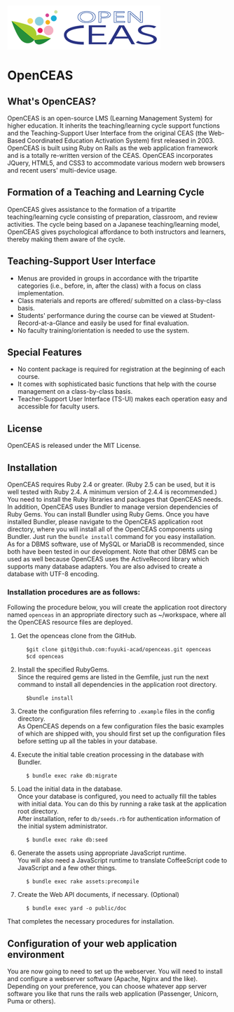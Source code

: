 ![OpenCEAS Logo](app/assets/images/logo_s.png)
# OpenCEAS
## What's OpenCEAS?
OpenCEAS is an open-source LMS (Learning Management System) for higher education. It inherits the teaching/learning cycle support functions and the Teaching-Support User Interface from the original CEAS (the Web-Based Coordinated Education Activation System) first released in 2003.  
OpenCEAS is built using Ruby on Rails as the web application framework and is a totally re-written version of the CEAS. OpenCEAS incorporates JQuery, HTML5, and CSS3 to accommodate various modern web browsers and recent users' multi-device usage.
## Formation of a Teaching and Learning Cycle
OpenCEAS gives assistance to the formation of a tripartite teaching/learning cycle consisting of preparation, classroom, and review activities. The cycle being based on a Japanese teaching/learning model, OpenCEAS gives psychological affordance to both instructors and learners, thereby making them aware of the cycle.
## Teaching-Support User Interface
* Menus are provided in groups in accordance with the tripartite categories (i.e., before, in, after the class) with a focus on class implementation.
* Class materials and reports are offered/ submitted on a class-by-class basis.
* Students' performance during the course can be viewed at Student-Record-at-a-Glance and easily be used for final evaluation.
* No faculty training/orientation is needed to use the system.
## Special Features
* No content package is required for registration at the beginning of each course.
* It comes with sophisticated basic functions that help with the course management on a class-by-class basis.
* Teacher-Support User Interface (TS-UI) makes each operation easy and accessible for faculty users.
## License
OpenCEAS is released under the MIT License.

## Installation
OpenCEAS requires Ruby 2.4 or greater. (Ruby 2.5 can be used, but it is well tested with Ruby 2.4. A minimum version of 2.4.4 is recommended.) You need to install the Ruby libraries and packages that OpenCEAS needs.  
In addition, OpenCEAS uses Bundler to manage version dependencies of Ruby Gems. You can install Bundler using Ruby Gems. Once you have installed Bundler, please navigate to the OpenCEAS application root directory, where you will install all of the OpenCEAS components using Bundler. Just run the `bundle install` command for you easy installation.  
As for a DBMS software, use of MySQL or MariaDB is recommended, since both have been tested in our development. Note that other DBMS can be used as well because OpenCEAS uses the ActiveRecord library which supports many database adapters. You are also advised to create a database with UTF-8 encoding.  

### Installation procedures are as follows:  
Following the procedure below, you will create the application root directory named `openceas` in an appropriate directory such as ~/workspace, where all the OpenCEAS resource files are deployed.  

1. Get the openceas clone from the GitHub.  
```
      $git clone git@github.com:fuyuki-acad/openceas.git openceas  
      $cd openceas
```
2. Install the specified RubyGems.  
Since the required gems are listed in the Gemfile, just run the next command to install all dependencies in the application root directory.  
```
      $bundle install
```
3. Create the configuration files referring to `.example` files in the config directory.  
As OpenCEAS depends on a few configuration files the basic examples of which are shipped with, you should first set up the configuration files before setting up all the tables in your database.  

4. Execute the initial table creation processing in the database with Bundler.
```
      $ bundle exec rake db:migrate
```
5. Load the initial data in the database.  
Once your database is configured, you need to actually fill the tables with initial data. You can do this by running a rake task at the application root directory.  
After installation, refer to `db/seeds.rb` for authentication information of the initial system administrator.  
```
      $ bundle exec rake db:seed
```
6. Generate the assets using appropriate JavaScript runtime.  
You will also need a JavaScript runtime to translate CoffeeScript code to JavaScript and a few other things.
```
      $ bundle exec rake assets:precompile
```
7. Create the Web API documents, if necessary. (Optional)
```
      $ bundle exec yard -o public/doc
```
That completes the necessary procedures for installation.  
## Configuration of your web application environment  
You are now going to need to set up the webserver. You will need to install and configure a webserver software (Apache, Nginx and the like). Depending on your preference, you can choose whatever app server software you like that runs the rails web application (Passenger, Unicorn, Puma or others).  
